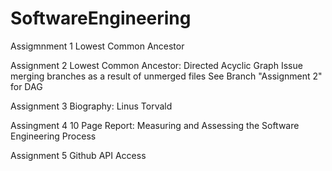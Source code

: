 # SoftwareEngineering
Assigmnment 1
  Lowest Common Ancestor
  
Assignment 2
  Lowest Common Ancestor: Directed Acyclic Graph
  Issue merging branches as a result of unmerged files
  See Branch "Assignment 2" for DAG

Assignment 3
  Biography: Linus Torvald
  
Assingment 4
  10 Page Report: Measuring and Assessing the Software Engineering Process

Assignment 5
  Github API Access
